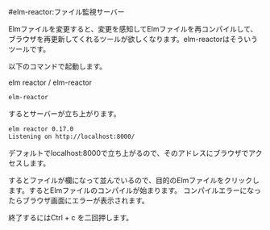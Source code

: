 #elm-reactor:ファイル監視サーバー

Elmファイルを変更すると、変更を感知してElmファイルを再コンパイルして、ブラウザを再更新してくれるツールが欲しくなります。elm-reactorはそういうツールです。

以下のコマンドで起動します。

elm reactor / elm-reactor

```bash
elm-reactor
```

するとサーバーが立ち上がります。

```bash
elm reactor 0.17.0
Listening on http://localhost:8000/
```

デフォルトでlocalhost:8000で立ち上がるので、そのアドレスにブラウザでアクセスします。

するとファイルが欄になって並んでいるので、目的のElmファイルをクリックします。するとElmファイルのコンパイルが始まります。
コンパイルエラーになったらブラウザ画面にエラーが表示されます。

終了するにはCtrl + c を二回押します。
